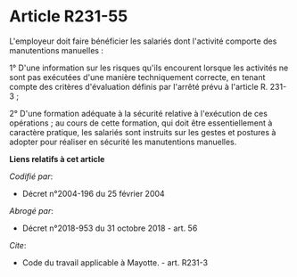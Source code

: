 # Article R231-55

L'employeur doit faire bénéficier les salariés dont l'activité comporte des manutentions manuelles : 

1° D'une information sur les risques qu'ils encourent lorsque les activités ne sont pas exécutées d'une manière techniquement
correcte, en tenant compte des critères d'évaluation définis par l'arrêté prévu à l'article R. 231-3 ; 

2° D'une formation adéquate à la sécurité relative à l'exécution de ces opérations ; au cours de cette formation, qui doit
être essentiellement à caractère pratique, les salariés sont instruits sur les gestes et postures à adopter pour réaliser en
sécurité les manutentions manuelles.

**Liens relatifs à cet article**

_Codifié par_:

  - Décret n°2004-196 du 25 février 2004

_Abrogé par_:

  - Décret n°2018-953 du 31 octobre 2018 - art. 56

_Cite_:

  - Code du travail applicable à Mayotte. - art. R231-3
